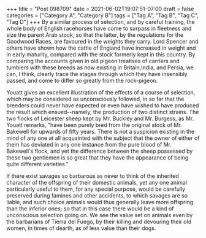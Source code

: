 +++
title = "Post 098709"
date = 2021-06-02T19:07:51-07:00
draft = false
categories = ["Category A", "Category B"]
tags = ["Tag A", "Tag B", "Tag C", "Tag D"]
+++
By a similar process of selection, and by careful training, the whole body of English racehorses have come to surpass in fleetness and size the parent Arab stock, so that the latter, by the regulations for the Goodwood Races, are favoured in the weights they carry. Lord Spencer and others have shown how the cattle of England have increased in weight and in early maturity, compared with the stock formerly kept in this country. By comparing the accounts given in old pigeon treatises of carriers and tumblers with these breeds as now existing in Britain,India, and Persia, we can, I think, clearly trace the stages through which they have insensibly passed, and come to differ so greatly from the rock-pigeon.

Youatt gives an excellent illustration of the effects of a course of selection, which may be considered as unconsciously followed, in so far that the breeders could never have expected or even have wished to have produced the result which ensued--namely, the production of two distinct strains. The two flocks of Leicester sheep kept by Mr. Buckley and Mr. Burgess, as Mr. Youatt remarks, "have been purely bred from the original stock of Mr. Bakewell for upwards of fifty years. There is not a suspicion existing in the mind of any one at all acquainted with the subject that the owner of either of them has deviated in any one instance from the pure blood of Mr. Bakewell's flock, and yet the difference between the sheep possessed by these two gentlemen is so great that they have the appearance of being quite different varieties."

If there exist savages so barbarous as never to think of the inherited character of the offspring of their domestic animals, yet any one animal particularly useful to them, for any special purpose, would be carefully preserved during famines and other accidents, to which savages are so liable, and such choice animals would thus generally leave more offspring than the inferior ones; so that in this case there would be a kind of unconscious selection going on. We see the value set on animals even by the barbarians of Tierra del Fuego, by their killing and devouring their old women, in times of dearth, as of less value than their dogs.

